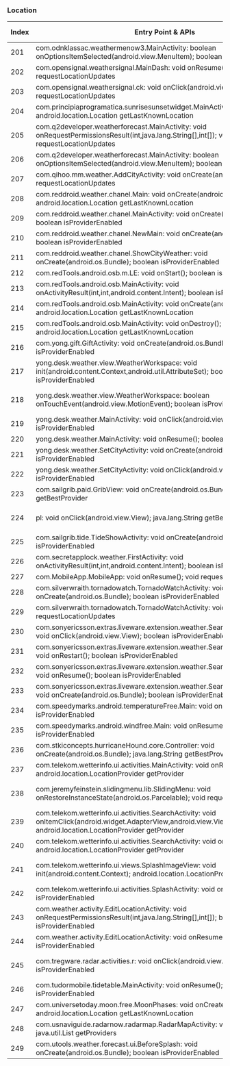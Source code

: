 ### Location
| Index | Entry Point & APIs | Screen shot | Resource id | Label |
| ------------- | ------------- | ------------- |-------------|-------------|
| 201 | com.odnklassac.weathermenow3.MainActivity: boolean onOptionsItemSelected(android.view.MenuItem); boolean isProviderEnabled | ![](C:\Users\hfu\Documents\COSMOS\output\py\Play_win8\Weather\com.odnklassac.weathermenow3\com.odnklassac.weathermenow3.MainActivity.png) |  | |
| 202 | com.opensignal.weathersignal.MainDash: void onResume(); void requestLocationUpdates | ![](C:\Users\hfu\Documents\COSMOS\output\py\Play_win8\Weather\com.opensignal.weathersignal\com.opensignal.weathersignal.MainDash.png) |  | |
| 203 | com.opensignal.weathersignal.ck: void onClick(android.view.View); void requestLocationUpdates | ![](C:\Users\hfu\Documents\COSMOS\output\py\Play_win8\Weather\com.opensignal.weathersignal\com.opensignal.weathersignal.Settings.png) |  | |
| 204 | com.principiaprogramatica.sunrisesunsetwidget.MainActivity: void onStart(); android.location.Location getLastKnownLocation | ![](C:\Users\hfu\Documents\COSMOS\output\py\Play_win8\Weather\com.principiaprogramatica.sunrisesunsetwidget\com.principiaprogramatica.sunrisesunsetwidget.MainActivity.png) |  | |
| 205 | com.q2developer.weatherforecast.MainActivity: void onRequestPermissionsResult(int,java.lang.String[],int[]); void requestLocationUpdates | ![](C:\Users\hfu\Documents\COSMOS\output\py\Play_win8\Weather\com.q2developer.weatherforecast\com.q2developer.weatherforecast.MainActivity.png) |  | |
| 206 | com.q2developer.weatherforecast.MainActivity: boolean onOptionsItemSelected(android.view.MenuItem); boolean isProviderEnabled | ![](C:\Users\hfu\Documents\COSMOS\output\py\Play_win8\Weather\com.q2developer.weatherforecast\com.q2developer.weatherforecast.MainActivity.png) |  | |
| 207 | com.qihoo.mm.weather.AddCityActivity: void onCreate(android.os.Bundle); void requestLocationUpdates | ![](C:\Users\hfu\Documents\COSMOS\output\py\Play_win8\Weather\com.qihoo.mm.weather\com.qihoo.mm.weather.AddCityActivity.png) |  | |
| 208 | com.reddroid.weather.chanel.Main: void onCreate(android.os.Bundle); android.location.Location getLastKnownLocation | ![](C:\Users\hfu\Documents\COSMOS\output\py\Play_win8\Weather\com.reddroid.weather.chanel\com.reddroid.weather.chanel.Main.png) |  | |
| 209 | com.reddroid.weather.chanel.MainActivity: void onCreate(android.os.Bundle); boolean isProviderEnabled | ![](C:\Users\hfu\Documents\COSMOS\output\py\Play_win8\Weather\com.reddroid.weather.chanel\com.reddroid.weather.chanel.MainActivity.png) |  | |
| 210 | com.reddroid.weather.chanel.NewMain: void onCreate(android.os.Bundle); boolean isProviderEnabled | ![](C:\Users\hfu\Documents\COSMOS\output\py\Play_win8\Weather\com.reddroid.weather.chanel\com.reddroid.weather.chanel.NewMain.png) |  | |
| 211 | com.reddroid.weather.chanel.ShowCityWeather: void onCreate(android.os.Bundle); boolean isProviderEnabled | ![](C:\Users\hfu\Documents\COSMOS\output\py\Play_win8\Weather\com.reddroid.weather.chanel\com.reddroid.weather.chanel.ShowCityWeather.png) |  | |
| 212 | com.redTools.android.osb.m.LE: void onStart(); boolean isProviderEnabled | ![](C:\Users\hfu\Documents\COSMOS\output\py\Play_win8\Weather\com.redTools.osb\com.redTools.android.osb.m.LE.png) |  | |
| 213 | com.redTools.android.osb.MainActivity: void onActivityResult(int,int,android.content.Intent); boolean isProviderEnabled | ![](C:\Users\hfu\Documents\COSMOS\output\py\Play_win8\Weather\com.redTools.osb\com.redTools.android.osb.MainActivity.png) |  | |
| 214 | com.redTools.android.osb.MainActivity: void onCreate(android.os.Bundle); android.location.Location getLastKnownLocation | ![](C:\Users\hfu\Documents\COSMOS\output\py\Play_win8\Weather\com.redTools.osb\com.redTools.android.osb.MainActivity.png) |  | |
| 215 | com.redTools.android.osb.MainActivity: void onDestroy(); android.location.Location getLastKnownLocation | ![](C:\Users\hfu\Documents\COSMOS\output\py\Play_win8\Weather\com.redTools.osb\com.redTools.android.osb.MainActivity.png) |  | |
| 216 | com.yong.gift.GiftActivity: void onCreate(android.os.Bundle); boolean isProviderEnabled | ![](C:\Users\hfu\Documents\COSMOS\output\py\Play_win8\Weather\com.ruiteng.weatherforecast\com.yong.gift.GiftActivity.png) |  | |
| 217 | yong.desk.weather.view.WeatherWorkspace: void init(android.content.Context,android.util.AttributeSet); boolean isProviderEnabled | ![](C:\Users\hfu\Documents\COSMOS\output\py\Play_win8\Weather\com.ruiteng.weatherforecast\yong.desk.weather.MainActivity.png) | {'2131427403': <sensitive_component.SensitiveComponent.SensitiveView object at 0x09036FB0>} | |
| 218 | yong.desk.weather.view.WeatherWorkspace: boolean onTouchEvent(android.view.MotionEvent); boolean isProviderEnabled | ![](C:\Users\hfu\Documents\COSMOS\output\py\Play_win8\Weather\com.ruiteng.weatherforecast\yong.desk.weather.MainActivity.png) | {'2131427403': <sensitive_component.SensitiveComponent.SensitiveView object at 0x09036770>} | |
| 219 | yong.desk.weather.MainActivity: void onClick(android.view.View); boolean isProviderEnabled | ![](C:\Users\hfu\Documents\COSMOS\output\py\Play_win8\Weather\com.ruiteng.weatherforecast\yong.desk.weather.MainActivity.png) |  | |
| 220 | yong.desk.weather.MainActivity: void onResume(); boolean isProviderEnabled | ![](C:\Users\hfu\Documents\COSMOS\output\py\Play_win8\Weather\local.weather.forecast.pro\yong.desk.weather.MainActivity.png) |  | |
| 221 | yong.desk.weather.SetCityActivity: void onCreate(android.os.Bundle); boolean isProviderEnabled | ![](C:\Users\hfu\Documents\COSMOS\output\py\Play_win8\Weather\com.ruiteng.weatherforecast\yong.desk.weather.SetCityActivity.png) |  | |
| 222 | yong.desk.weather.SetCityActivity: void onClick(android.view.View); boolean isProviderEnabled | ![](C:\Users\hfu\Documents\COSMOS\output\py\Play_win8\Weather\com.ruiteng.weatherforecast\yong.desk.weather.SetCityActivity.png) |  | |
| 223 | com.sailgrib.paid.GribView: void onCreate(android.os.Bundle); java.lang.String getBestProvider | ![](C:\Users\hfu\Documents\COSMOS\output\py\Play_win8\Weather\com.sailgrib\com.sailgrib.paid.GribView.png) |  | |
| 224 | pl: void onClick(android.view.View); java.lang.String getBestProvider | ![](C:\Users\hfu\Documents\COSMOS\output\py\Play_win8\Weather\com.sailgrib\com.sailgrib.paid.GribView.png) | {'2131558433': <sensitive_component.SensitiveComponent.SensitiveView object at 0x091FBD10>} | |
| 225 | com.sailgrib.tide.TideShowActivity: void onCreate(android.os.Bundle); boolean isProviderEnabled | ![](C:\Users\hfu\Documents\COSMOS\output\py\Play_win8\Weather\com.sailgrib\com.sailgrib.tide.TideShowActivity.png) |  | |
| 226 | com.secretapplock.weather.FirstActivity: void onActivityResult(int,int,android.content.Intent); boolean isProviderEnabled | ![](C:\Users\hfu\Documents\COSMOS\output\py\Play_win8\Weather\com.secretapplock.weather\com.secretapplock.weather.FirstActivity.png) |  | |
| 227 | com.MobileApp.MobileApp: void onResume(); void requestLocationUpdates | ![](C:\Users\hfu\Documents\COSMOS\output\py\Play_win8\Weather\com.securityfirstflorida.mobile\com.MobileApp.MobileApp.png) |  | |
| 228 | com.silverwraith.tornadowatch.TornadoWatchActivity: void onCreate(android.os.Bundle); boolean isProviderEnabled | ![](C:\Users\hfu\Documents\COSMOS\output\py\Play_win8\Weather\com.silverwraith.tornadowatch\com.silverwraith.tornadowatch.TornadoWatchActivity.png) |  | |
| 229 | com.silverwraith.tornadowatch.TornadoWatchActivity: void onResume(); void requestLocationUpdates | ![](C:\Users\hfu\Documents\COSMOS\output\py\Play_win8\Weather\com.silverwraith.tornadowatch\com.silverwraith.tornadowatch.TornadoWatchActivity.png) |  | |
| 230 | com.sonyericsson.extras.liveware.extension.weather.SearchLocationActivity$3: void onClick(android.view.View); boolean isProviderEnabled | ![](C:\Users\hfu\Documents\COSMOS\output\py\Play_win8\Weather\com.sonyericsson.extras.liveware.extension.weather\com.sonyericsson.extras.liveware.extension.weather.SearchLocationActivity.png) |  | |
| 231 | com.sonyericsson.extras.liveware.extension.weather.SearchLocationActivity: void onRestart(); boolean isProviderEnabled | ![](C:\Users\hfu\Documents\COSMOS\output\py\Play_win8\Weather\com.sonyericsson.extras.liveware.extension.weather\com.sonyericsson.extras.liveware.extension.weather.SearchLocationActivity.png) |  | |
| 232 | com.sonyericsson.extras.liveware.extension.weather.SearchLocationActivity: void onResume(); boolean isProviderEnabled | ![](C:\Users\hfu\Documents\COSMOS\output\py\Play_win8\Weather\com.sonyericsson.extras.liveware.extension.weather\com.sonyericsson.extras.liveware.extension.weather.SearchLocationActivity.png) |  | |
| 233 | com.sonyericsson.extras.liveware.extension.weather.SearchLocationActivity: void onCreate(android.os.Bundle); boolean isProviderEnabled | ![](C:\Users\hfu\Documents\COSMOS\output\py\Play_win8\Weather\com.sonyericsson.extras.liveware.extension.weather\com.sonyericsson.extras.liveware.extension.weather.SearchLocationActivity.png) |  | |
| 234 | com.speedymarks.android.temperatureFree.Main: void onResume(); boolean isProviderEnabled | ![](C:\Users\hfu\Documents\COSMOS\output\py\Play_win8\Weather\com.speedymarks.android.temperatureFree\com.speedymarks.android.temperatureFree.Main.png) |  | |
| 235 | com.speedymarks.android.windfree.Main: void onResume(); boolean isProviderEnabled | ![](C:\Users\hfu\Documents\COSMOS\output\py\Play_win8\Weather\com.speedymarks.android.windfree\com.speedymarks.android.windfree.Main.png) |  | |
| 236 | com.stkiconcepts.hurricaneHound.core.Controller: void onCreate(android.os.Bundle); java.lang.String getBestProvider | ![](C:\Users\hfu\Documents\COSMOS\output\py\Play_win8\Weather\com.stkiconcepts.hurricaneHound.free\com.stkiconcepts.hurricaneHound.core.Controller.png) |  | |
| 237 | com.telekom.wetterinfo.ui.activities.MainActivity: void onResume(); android.location.LocationProvider getProvider | ![](C:\Users\hfu\Documents\COSMOS\output\py\Play_win8\Weather\com.telekom.wetterinfo\com.telekom.wetterinfo.ui.activities.MainActivity.png) |  | |
| 238 | com.jeremyfeinstein.slidingmenu.lib.SlidingMenu: void onRestoreInstanceState(android.os.Parcelable); void requestLocationUpdates | ![](C:\Users\hfu\Documents\COSMOS\output\py\Play_win8\Weather\com.telekom.wetterinfo\com.telekom.wetterinfo.ui.activities.MainActivity.png) | {'2131558682': <sensitive_component.SensitiveComponent.SensitiveView object at 0x091D6BF0>} | |
| 239 | com.telekom.wetterinfo.ui.activities.SearchActivity: void onItemClick(android.widget.AdapterView,android.view.View,int,long); android.location.LocationProvider getProvider | ![](C:\Users\hfu\Documents\COSMOS\output\py\Play_win8\Weather\com.telekom.wetterinfo\com.telekom.wetterinfo.ui.activities.SearchActivity.png) |  | |
| 240 | com.telekom.wetterinfo.ui.activities.SearchActivity: void onResume(); android.location.LocationProvider getProvider | ![](C:\Users\hfu\Documents\COSMOS\output\py\Play_win8\Weather\com.telekom.wetterinfo\com.telekom.wetterinfo.ui.activities.SearchActivity.png) |  | |
| 241 | com.telekom.wetterinfo.ui.views.SplashImageView: void init(android.content.Context); android.location.LocationProvider getProvider | ![](C:\Users\hfu\Documents\COSMOS\output\py\Play_win8\Weather\com.telekom.wetterinfo\com.telekom.wetterinfo.ui.activities.SplashActivity.png) | {'2130903131': <sensitive_component.SensitiveComponent.SensitiveView object at 0x0914DD70>} | |
| 242 | com.telekom.wetterinfo.ui.activities.SplashActivity: void onResume(); boolean isProviderEnabled | ![](C:\Users\hfu\Documents\COSMOS\output\py\Play_win8\Weather\com.telekom.wetterinfo\com.telekom.wetterinfo.ui.activities.SplashActivity.png) |  | |
| 243 | com.weather.activity.EditLocationActivity: void onRequestPermissionsResult(int,java.lang.String[],int[]); boolean isProviderEnabled | ![](C:\Users\hfu\Documents\COSMOS\output\py\Play_win8\Weather\com.transparentclock.weather.forecast\com.weather.activity.EditLocationActivity.png) |  | |
| 244 | com.weather.activity.EditLocationActivity: void onResume(); boolean isProviderEnabled | ![](C:\Users\hfu\Documents\COSMOS\output\py\Play_win8\Weather\com.transparentclock.weather.forecast\com.weather.activity.EditLocationActivity.png) |  | |
| 245 | com.tregware.radar.activities.r: void onClick(android.view.View); boolean isProviderEnabled | ![](C:\Users\hfu\Documents\COSMOS\output\py\Play_win8\Weather\com.tregware.radar\com.tregware.radar.activities.WidgetPickerActivity.png) | {'2131624224': <sensitive_component.SensitiveComponent.SensitiveView object at 0x0910DAB0>} | |
| 246 | com.tudormobile.tidetable.MainActivity: void onResume(); boolean isProviderEnabled | ![](C:\Users\hfu\Documents\COSMOS\output\py\Play_win8\Weather\com.tudormobile.tidetable\com.tudormobile.tidetable.MainActivity.png) |  | |
| 247 | com.universetoday.moon.free.MoonPhases: void onCreate(android.os.Bundle); android.location.Location getLastKnownLocation | ![](C:\Users\hfu\Documents\COSMOS\output\py\Play_win8\Weather\com.universetoday.moon.free\com.universetoday.moon.free.MoonPhases.png) |  | |
| 248 | com.usnaviguide.radarnow.radarmap.RadarMapActivity: void onPause(); java.util.List getProviders | ![](C:\Users\hfu\Documents\COSMOS\output\py\Play_win8\Weather\com.usnaviguide.radar_now\com.usnaviguide.radarnow.radarmap.RadarMapActivity.png) |  | |
| 249 | com.utools.weather.forecast.ui.BeforeSplash: void onCreate(android.os.Bundle); boolean isProviderEnabled | ![](C:\Users\hfu\Documents\COSMOS\output\py\Play_win8\Weather\com.utools.weather.forecast\com.utools.weather.forecast.ui.BeforeSplash.png) |  | |
